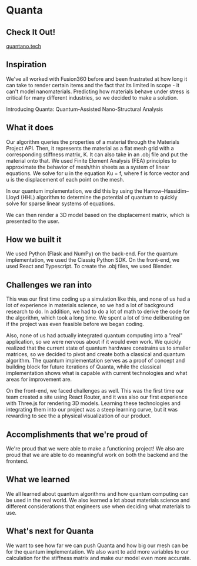 # Quanta

## Check It Out!
[quantano.tech
](/quantano.tech)
## Inspiration
We've all worked with Fusion360 before and been frustrated at how long it can take to render certain items and the fact that its limited in scope - it can't model nanomaterials. Predicting how materials behave under stress is critical for many different industries, so we decided to make a solution. 

Introducing Quanta: Quantum-Assisted Nano-Structural Analysis

## What it does
Our algorithm queries the properties of a material through the Materials Project API. Then, it represents the material as a flat mesh grid with a corresponding stiffness matrix, K. It can also take in an .obj file and put the material onto that. We used Finite Element Analysis (FEA) principles to approximate the behavior of mesh/thin sheets as a system of linear equations. We solve for u in the equation Ku = f, where f is force vector and u is the displacement of each point on the mesh. 

In our quantum implementation, we did this by using the Harrow–Hassidim–Lloyd (HHL) algorithm to determine the potential of quantum to quickly solve for sparse linear systems of equations. 

We can then render a 3D model based on the displacement matrix, which is presented to the user.

## How we built it
We used Python (Flask and NumPy) on the back-end. For the quantum implementation, we used the Classiq Python SDK. On the front-end, we used React and Typescript. To create the .obj files, we used Blender.

## Challenges we ran into
This was our first time coding up a simulation like this, and none of us had a lot of experience in materials science, so we had a lot of background research to do. In addition, we had to do a lot of math to derive the code for the algorithm, which took a long time. We spent a lot of time deliberating on if the project was even feasible before we began coding.

Also, none of us had actually integrated quantum computing into a "real" application, so we were nervous about if it would even work. We quickly realized that the current state of quantum hardware constrains us to smaller matrices, so we decided to pivot and create both a classical and quantum algorithm. The quantum implementation serves as a proof of concept and building block for future iterations of Quanta, while the classical implementation shows what is capable with current technologies and what areas for improvement are.

On the front-end, we faced challenges as well. This was the first time our team created a site using React Router, and it was also our first experience with Three.js for rendering 3D models. Learning these technologies and integrating them into our project was a steep learning curve, but it was rewarding to see the a physical visualization of our product.

## Accomplishments that we're proud of
We're proud that we were able to make a functioning project! We also are proud that we are able to do meaningful work on both the backend and the frontend. 

## What we learned
We all learned about quantum algorithms and how quantum computing can be used in the real world. We also learned a lot about materials science and different considerations that engineers use when deciding what materials to use.

## What's next for Quanta
We want to see how far we can push Quanta and how big our mesh can be for the quantum implementation. We also want to add more variables to our calculation for the stiffness matrix and make our model even more accurate.
